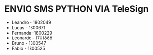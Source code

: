 # ENVIO SMS PYTHON VIA TeleSign
- Leandro - 1802049
- Lucas - 1800671
- Fernanda -1800229
- Leonardo - 1701888
- Bruno - 1800547
- Fabio - 1800525
